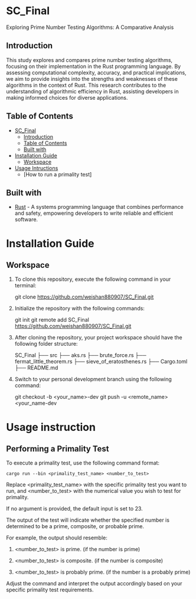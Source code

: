 # SC_Final
Exploring Prime Number Testing Algorithms: A Comparative Analysis

## Introduction

This study explores and compares prime number testing algorithms, focusing on their implementation in the Rust programming language. By assessing computational complexity, accuracy, and practical implications, we aim to provide insights into the strengths and weaknesses of these algorithms in the context of Rust. This research contributes to the understanding of algorithmic efficiency in Rust, assisting developers in making informed choices for diverse applications.

## Table of Contents

- [SC_Final](#SC_Final)
    - [Introduction](#introduction)
    - [Table of Contents](#table-of-contents)
    - [Built with](#built-with)
- [Installation Guide](#installation-guide)
    - [Workspace](#workspace)
- [Usage Intructions](#usage-instructions)
    - [How to run a primality test]


## Built with
* [Rust](https://www.rust-lang.org) - A systems programming language that combines performance and safety, empowering developers to write reliable and efficient software.

# Installation Guide

## Workspace
1. To clone this repository, execute the following command in your terminal:
    

    git clone https://github.com/weishan880907/SC_Final.git
    


2. Initialize the repository with the following commands:
    

    git init
    git remote add SC_Final https://github.com/weishan880907/SC_Final.git
    


3. After cloning the repository, your project workspace should have the following folder structure:
    

    SC_Final 
    ├── src
        ├── aks.rs
        ├── brute_force.rs
        ├── fermat_little_theorem.rs
        ├── sieve_of_eratosthenes.rs
    ├── Cargo.toml
    ├── README.md

    


4. Switch to your personal development branch using the following command:
    

    git checkout -b <your_name>-dev
    git push -u <remote_name> <your_name-dev
    


# Usage instruction

## Performing a Primality Test
To execute a primality test, use the following command format: 

    cargo run --bin <primality_test_name> <number_to_test>
    
Replace <primality_test_name> with the specific primality test you want to run, and <number_to_test> with the numerical value you wish to test for primality.

If no argument is provided, the default input is set to 23.

The output of the test will indicate whether the specified number is determined to be a prime, composite, or probable prime.

For example, the output should resemble:

1. <number_to_test> is prime. (if the number is prime)

2. <number_to_test> is composite. (if the number is composite)

3. <number_to_test> is probably prime. (if the number is a probably prime)

Adjust the command and interpret the output accordingly based on your specific primality test requirements.

